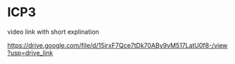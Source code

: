 # ICP3

video link with short explination

https://drive.google.com/file/d/15irxF7Qce7tDk70ABy9vM517LatU0f8-/view?usp=drive_link

